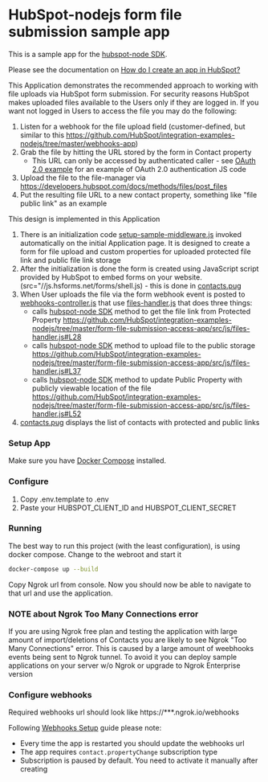 # HubSpot-nodejs form file submission sample app

This is a sample app for the [hubspot-node SDK](https://github.com/MadKudu/node-hubspot). 

Please see the documentation on [How do I create an app in HubSpot?](https://developers.hubspot.com/docs/faq/how-do-i-create-an-app-in-hubspot)

This Application demonstrates the recommended approach to working with file uploads via HubSpot form submission. For security reasons HubSpot makes uploaded files available to the Users only if they are logged in. If you want not logged in Users to access the file you may do the following:

1. Listen for a webhook for the file upload field (customer-defined, but similar to this https://github.com/HubSpot/integration-examples-nodejs/tree/master/webhooks-app)
2. Grab the file by hitting the URL stored by the form in Contact property
   - This URL can only be accessed by authenticated caller - see [OAuth 2.0 example](https://github.com/HubSpot/integration-examples-nodejs/tree/master/oauth-app) for an example of OAuth 2.0 authentication JS code
3. Upload the file to the file-manager via https://developers.hubspot.com/docs/methods/files/post_files
4. Put the resulting file URL to a new contact property, something like "file public link" as an example

This design is implemented in this Application

1. There is an initialization code [setup-sample-middleware.js](https://github.com/HubSpot/integration-examples-nodejs/tree/master/form-file-submission-access-app/src/js/setup-sample-middleware.js) invoked automatically on the initial Application page. It is designed to create a form for file upload and custom properties for uploaded protected file link and public file link storage
2. After the initialization is done the form is created using JavaScript script provided by HubSpot to embed forms on your website. (src="//js.hsforms.net/forms/shell.js) - this is done in [contacts.pug](https://github.com/HubSpot/integration-examples-nodejs/tree/master/form-file-submission-access-app/src/views/contacts.pug)
3. When User uploads the file via the form webhook event is posted to [webhooks-controller.js](https://github.com/HubSpot/integration-examples-nodejs/tree/master/form-file-submission-access-app/src/js/webhooks-controller.js) that use [files-handler.js](https://github.com/HubSpot/integration-examples-nodejs/tree/master/form-file-submission-access-app/src/js/files-handler.js) that does three things:
   - calls [hubspot-node SDK](https://github.com/MadKudu/node-hubspot) method to get the file link from Protected Property https://github.com/HubSpot/integration-examples-nodejs/tree/master/form-file-submission-access-app/src/js/files-handler.js#L28
   - calls [hubspot-node SDK](https://github.com/MadKudu/node-hubspot) method to upload file to the public storage https://github.com/HubSpot/integration-examples-nodejs/tree/master/form-file-submission-access-app/src/js/files-handler.js#L37
   - calls [hubspot-node SDK](https://github.com/MadKudu/node-hubspot) method to update Public Property with publicly viewable location of the file https://github.com/HubSpot/integration-examples-nodejs/tree/master/form-file-submission-access-app/src/js/files-handler.js#L52
4. [contacts.pug](https://github.com/HubSpot/integration-examples-nodejs/tree/master/form-file-submission-access-app/src/views/contacts.pug) displays the list of contacts with protected and public links 

### Setup App

Make sure you have [Docker Compose](https://docs.docker.com/compose/) installed.

### Configure

1. Copy .env.template to .env
2. Paste your HUBSPOT_CLIENT_ID and HUBSPOT_CLIENT_SECRET

### Running

The best way to run this project (with the least configuration), is using docker compose. Change to the webroot and start it

```bash
docker-compose up --build
```

Copy Ngrok url from console. Now you should now be able to navigate to that url and use the application.

### NOTE about Ngrok Too Many Connections error

If you are using Ngrok free plan and testing the application with large amount of import/deletions of Contacts you are likely to see Ngrok "Too Many Connections" error.
This is caused by a large amount of weebhooks events being sent to Ngrok tunnel. To avoid it you can deploy sample applications on your server w/o Ngrok or upgrade to Ngrok Enterprise version

### Configure webhooks

Required webhooks url should look like https://***.ngrok.io/webhooks

Following [Webhooks Setup](https://developers.hubspot.com/docs/methods/webhooks/webhooks-overview) guide please note:
- Every time the app is restarted you should update the webhooks url
- The app requires `contact.propertyChange` subscription type
- Subscription is paused by default. You need to activate it manually after creating
